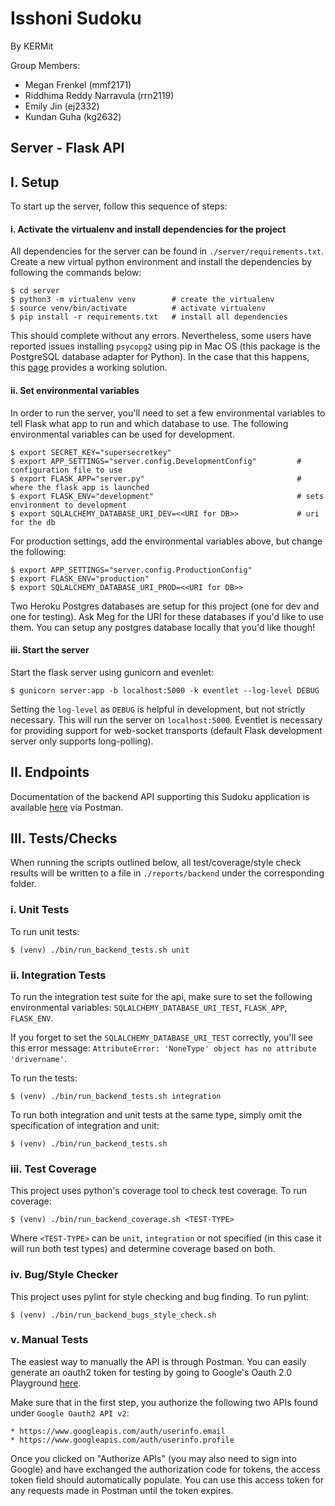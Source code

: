 #  Isshoni Sudoku

By KERMit

Group Members:
* Megan Frenkel (mmf2171)
* Riddhima Reddy Narravula (rrn2119)
* Emily Jin (ej2332)
* Kundan Guha (kg2632)

## Server - Flask API

## I. Setup
To start up the server, follow this sequence of steps:

#### i. Activate the virtualenv and install dependencies for the project

All dependencies for the server can be found in `./server/requirements.txt`. Create a new virtual 
python environment and install the dependencies by following the commands below:
```
$ cd server
$ python3 -m virtualenv venv        # create the virtualenv
$ source venv/bin/activate          # activate virtualenv
$ pip install -r requirements.txt   # install all dependencies
```
This should complete without any errors. Nevertheless, some users have reported issues installing
`psycopg2` using pip in Mac OS (this package is the PostgreSQL database adapter for Python).
In the case that this happens, this [page](https://stackoverflow.com/a/42264168) 
provides a working solution.

#### ii. Set environmental variables

In order to run the server, you'll need to set a few environmental variables to tell Flask 
 what app to run and which database to use. The following environmental variables can be used for
 development.
```
$ export SECRET_KEY="supersecretkey"       
$ export APP_SETTINGS="server.config.DevelopmentConfig"         # configuration file to use
$ export FLASK_APP="server.py"                                  # where the flask app is launched
$ export FLASK_ENV="development"                                # sets environment to development 
$ export SQLALCHEMY_DATABASE_URI_DEV=<<URI for DB>>             # uri for the db
```

For production settings, add the environmental variables above, but change the following:
```
$ export APP_SETTINGS="server.config.ProductionConfig"
$ export FLASK_ENV="production"
$ export SQLALCHEMY_DATABASE_URI_PROD=<<URI for DB>> 
```

Two Heroku Postgres databases are setup for this project (one for dev and one for testing). Ask Meg for
the URI for these databases if you'd like to use them. You can setup any postgres database locally that you'd 
like though!
 
#### iii. Start the server

Start the flask server using gunicorn and evenlet:
```
$ gunicorn server:app -b localhost:5000 -k eventlet --log-level DEBUG
```
Setting the `log-level` as `DEBUG` is helpful in development, but not strictly necessary. This
will run the server on `localhost:5000`. Eventlet is necessary for providing support
for web-socket transports (default Flask development server only supports long-polling).

## II. Endpoints

Documentation of the backend API supporting this Sudoku application is 
available [here](https://documenter.getpostman.com/view/8320178/TVemA8kq) via Postman.

## III. Tests/Checks

When running the scripts outlined below, all test/coverage/style check results will be written to a file in 
`./reports/backend` under the corresponding folder.

### i. Unit Tests

To run unit tests:
```
$ (venv) ./bin/run_backend_tests.sh unit
```

### ii. Integration Tests

To run the integration test suite for the api, make sure to set the following
environmental variables: `SQLALCHEMY_DATABASE_URI_TEST`, `FLASK_APP`, `FLASK_ENV`. 

If you forget to set the `SQLALCHEMY_DATABASE_URI_TEST` correctly, you'll see this error message: 
`AttributeError: 'NoneType' object has no attribute 'drivername'`.

To run the tests:
```
$ (venv) ./bin/run_backend_tests.sh integration
```

To run both integration and unit tests at the same type, simply omit the specification of integration and unit:
```
$ (venv) ./bin/run_backend_tests.sh
```

### iii. Test Coverage

This project uses python's coverage tool to check test coverage. To run coverage:
```
$ (venv) ./bin/run_backend_coverage.sh <TEST-TYPE>
```
Where `<TEST-TYPE>` can be `unit`, `integration` or not specified (in this case it will run both test types) and 
determine coverage based on both.

### iv. Bug/Style Checker

This project uses pylint for style checking and bug finding. To run pylint:

```
$ (venv) ./bin/run_backend_bugs_style_check.sh 
```

### v. Manual Tests

The easiest way to manually the API is through Postman. You can easily generate an oauth2 token for testing
by going to Google's Oauth 2.0 Playground [here](https://developers.google.com/oauthplayground/).

Make sure that in the first step, you authorize the following two APIs found under `Google Oauth2 API v2`:
```
* https://www.googleapis.com/auth/userinfo.email
* https://www.googleapis.com/auth/userinfo.profile
```
Once you clicked on "Authorize APIs" (you may also need to sign into Google) and have exchanged the authorization
code for tokens, the access token field should automatically populate. You can use this access token for any requests 
made in Postman until the token expires.
